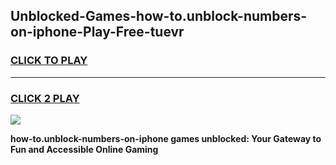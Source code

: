
## Unblocked-Games-how-to.unblock-numbers-on-iphone-Play-Free-tuevr
<h3>
<a href="https://premium76.site?title=how-to.unblock-numbers-on-iphone&ref=23A">CLICK TO PLAY</a></h3>
<hr>

<h3>
<a href="https://premium76.site?title=how-to.unblock-numbers-on-iphone&ref=23A">CLICK 2 PLAY</a>
  
</h3>

<a href="https://premium76.site?title=how-to.unblock-numbers-on-iphone&ref=23A"><img src="https://clearcache.store/games.png"></a>


**how-to.unblock-numbers-on-iphone games unblocked: Your Gateway to Fun and Accessible Online Gaming**

